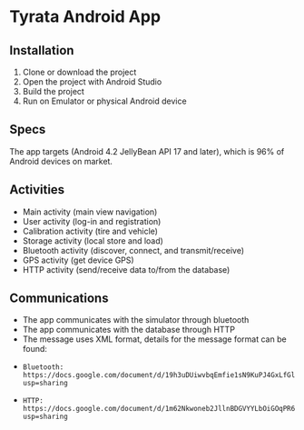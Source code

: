 # Tyrata Android App
## Installation
1. Clone or download the project
2. Open the project with Android Studio
3. Build the project
4. Run on Emulator or physical Android device

## Specs
The app targets (Android 4.2 JellyBean API 17 and later),
which is 96% of Android devices on market.

## Activities
* Main activity (main view navigation)
* User activity (log-in and registration)
* Calibration activity (tire and vehicle)
* Storage activity (local store and load)
* Bluetooth activity (discover, connect, and transmit/receive)
* GPS activity (get device GPS)
* HTTP activity (send/receive data to/from the database)

## Communications
* The app communicates with the simulator through bluetooth
* The app communicates with the database through HTTP
* The message uses XML format, details for the message format can be found:
*     Bluetooth: https://docs.google.com/document/d/19h3uDUiwvbqEmfie1sN9KuPJ4GxLfGlR5GvPxORzuBs/edit?usp=sharing
*     HTTP: https://docs.google.com/document/d/1m62Nkwoneb2JllnBDGVYYLbOiGOqPR6h3vGn0bQhrZc/edit?usp=sharing